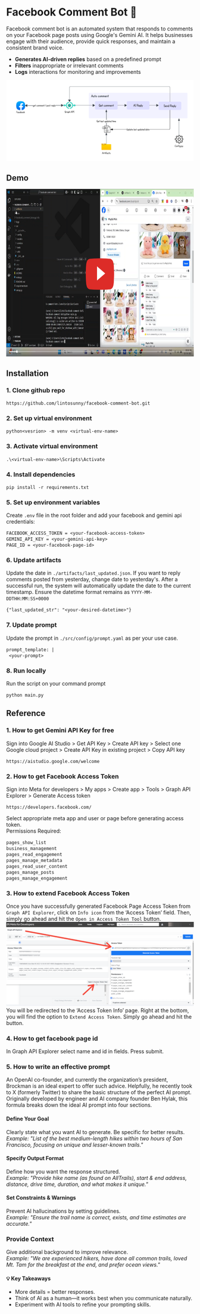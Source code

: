 # Facebook Comment Bot 🤖

Facebook comment bot is an automated system that responds to comments on your Facebook page posts using Google's Gemini AI. It helps businesses engage with their audience, provide quick responses, and maintain a consistent brand voice.  
  
- **Generates AI-driven replies** based on a predefined prompt  
- **Filters** inappropriate or irrelevant comments  
- **Logs** interactions for monitoring and improvements  

![Architecture Diagram](docs/architecture.png)


## Demo
<a href="https://www.youtube.com/watch?v=4py3INBWTow" target="_blank" rel="noopener noreferrer">
  <img src="docs/YT-image.png" width="800" height="450" alt="YouTube Video">
</a>



## Installation
### 1. Clone github repo
```
https://github.com/lintosunny/facebook-comment-bot.git
```

### 2. Set up virtual environment
```
python<vesrion> -m venv <virtual-env-name>
```

### 3. Activate virtual environment
```
.\<virtual-env-name>\Scripts\Activate
```

### 4. Install dependencies
```
pip install -r requirements.txt
```

### 5. Set up environment variables
Create ```.env``` file in the root folder and add your facebook and gemini api credentials:
```
FACEBOOK_ACCESS_TOKEN = <your-facebook-access-token>
GEMINI_API_KEY = <your-gemini-api-key>
PAGE_ID = <your-facebook-page-id>
```

### 6. Update artifacts
Update the date in ```./artifacts/last_updated.json```. If you want to reply comments posted from yesterday, change date to yesterday's.
After a successful run, the system will automatically update the date to the current timestamp. Ensure the datetime format remains as ```YYYY-MM-DDTHH:MM:SS+0000```
```
{"last_updated_str": "<your-desired-datetime>"}
```

### 7. Update prompt
Update the prompt in ```./src/config/prompt.yaml``` as per your use case.
```
prompt_template: |
 <your-prompt>
```

### 8. Run locally
Run the script on your command prompt
```
python main.py
```

## Reference
### 1. How to get Gemini API Key for free
Sign into Google AI Studio > Get API Key > Create API key > Select one Google cloud project > Create API Key in existing project > Copy API key
```
https://aistudio.google.com/welcome
```

### 2. How to get Facebook Access Token
Sign into Meta for developers > My apps > Create app > Tools > Graph API Explorer > Generate Access token
```
https://developers.facebook.com/
```
Select appropriate meta app and user or page before generating access token.  
Permissions Required:
```
pages_show_list
business_management
pages_read_engagement
pages_manage_metadata
pages_read_user_content
pages_manage_posts
pages_manage_engagement
```

### 3. How to extend Facebook Access Token
Once you have successfully generated Facebook Page Access Token from ```Graph API Explorer```, click on ```Info icon``` from the ‘Access Token’ field. Then, simply go ahead and hit the ```Open in Access Token Tool``` button.
![Extend facebook access token](docs/extend-access.png)
You will be redirected to the ‘Access Token Info’ page. Right at the bottom, you will find the option to ```Extend Access Token```. Simply go ahead and hit the button.

### 4. How to get facebook page id
In Graph API Explorer select name and id in fields. Press submit.

### 5. How to write an effective prompt  
An OpenAI co-founder, and currently the organization’s president, Brockman is an ideal expert to offer such advice. Helpfully, he recently took to X (formerly Twitter) to share the basic structure of the perfect AI prompt. Originally developed by engineer and AI company founder Ben Hylak, this formula breaks down the ideal AI prompt into four sections. 
#### Define Your Goal  
Clearly state what you want AI to generate. Be specific for better results.  
*Example: "List of the best medium-length hikes within two hours of San Francisco, focusing on unique and lesser-known trails."* 

#### Specify Output Format  
Define how you want the response structured.  
*Example: "Provide hike name (as found on AllTrails), start & end address, distance, drive time, duration, and what makes it unique."*

#### Set Constraints & Warnings  
Prevent AI hallucinations by setting guidelines.  
*Example: "Ensure the trail name is correct, exists, and time estimates are accurate."*  

### Provide Context  
Give additional background to improve relevance.  
*Example: "We are experienced hikers, have done all common trails, loved Mt. Tam for the breakfast at the end, and prefer ocean views."*

#### 💡 Key Takeaways  
- More details = better responses.  
- Think of AI as a human—it works best when you communicate naturally.  
- Experiment with AI tools to refine your prompting skills. 
